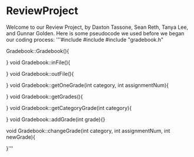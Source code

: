 # ReviewProject
Welcome to our Review Project, by Daxton Tassone, Sean Reth, Tanya Lee, and Gunnar Golden. Here is some pseudocode we used before we began our coding process:
'''#include <iostream>
#include <vector>
#include "gradebook.h"


Gradebook::Gradebook(){

}
void Gradebook::inFile(){

}
void Gradebook::outFile(){

}
void Gradebook::getOneGrade(int category, int assignmentNum){

}
void Gradebook::getGrades(){

}
void Gradebook::getCategoryGrade(int category){

}
void Gradebook::addGrade(int grade){}

void Gradebook::changeGrade(int category, int assignmentNum, int newGrade){

}'''
